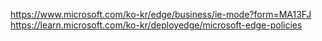 https://www.microsoft.com/ko-kr/edge/business/ie-mode?form=MA13FJ
https://learn.microsoft.com/ko-kr/deployedge/microsoft-edge-policies
